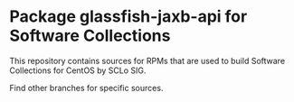 # Package glassfish-jaxb-api for Software Collections

This repository contains sources for RPMs that are used
to build Software Collections for CentOS by SCLo SIG.

Find other branches for specific sources.
